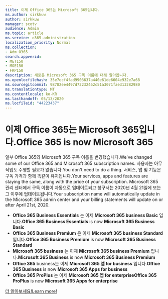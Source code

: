 ```yaml
---
title: 이제 Office 365는 Microsoft 365입니다.
ms.author: sirkkuw
author: sirkkuw
manager: scotv
audience: Admin
ms.topic: article
ms.service: o365-administration
localization_priority: Normal
ms.collection:
- Adm_O365
search.appverid:
- MET150
- MOE150
- FRP150
description: 새로운 Microsoft 365 구독 이름에 대해 알아봅니다.
ms.openlocfilehash: 35e7ecf4fad9903637a440e61de6604e932e7a68
ms.sourcegitcommit: 98782ee4497d72232462c51a3071fae313282980
ms.translationtype: MT
ms.contentlocale: ko-KR
ms.lasthandoff: 05/13/2020
ms.locfileid: "44223437"
---
```

# <a name="office-365-is-now-microsoft-365"></a><span data-ttu-id="95509-103">이제 Office 365는 Microsoft 365입니다.</span><span class="sxs-lookup"><span data-stu-id="95509-103">Office 365 is now Microsoft 365</span></span>

<span data-ttu-id="95509-104">일부 Office 365와 Microsoft 365 구독 이름을 변경했습니다.</span><span class="sxs-lookup"><span data-stu-id="95509-104">We've changed some of our Office 365 and Microsoft 365 subscription names.</span></span> <span data-ttu-id="95509-105">사용자는 아무 작업도 수행할 필요가 없습니다.</span><span class="sxs-lookup"><span data-stu-id="95509-105">You don't need to do a thing.</span></span> <span data-ttu-id="95509-106">서비스, 앱 및 기능은 구독 가격과 함께 똑같이 유지됩니다.</span><span class="sxs-lookup"><span data-stu-id="95509-106">Your services, apps and features are staying the same, along with the price of your subscription.</span></span> <span data-ttu-id="95509-107">Microsoft 365 관리 센터에서 구독 이름이 자동으로 업데이트되고 청구서는 2020년 4월 21일에 또는 그 이후에 업데이트됩니다.</span><span class="sxs-lookup"><span data-stu-id="95509-107">Your subscription name will automatically update in the Microsoft 365 admin center and your billing statements will update on or after April 21st, 2020.</span></span>

- <span data-ttu-id="95509-108">**Office 365 Business Essentials** 는 이제 **Microsoft 365 business Basic** 입니다.</span><span class="sxs-lookup"><span data-stu-id="95509-108">**Office 365 Business Essentials** is now **Microsoft 365 Business Basic**</span></span>
- <span data-ttu-id="95509-109">**Office 365 Business Premium** 은 이제 **Microsoft 365 business Standard** 입니다.</span><span class="sxs-lookup"><span data-stu-id="95509-109">**Office 365 Business Premium** is now **Microsoft 365 Business Standard**</span></span>
- <span data-ttu-id="95509-110">**Microsoft 365 business** 는 이제 **Microsoft 365 business Premium** 입니다.</span><span class="sxs-lookup"><span data-stu-id="95509-110">**Microsoft 365 Business** is now **Microsoft 365 Business Premium**</span></span>
- <span data-ttu-id="95509-111">**Office 365** business는 이제 **Microsoft 365 앱 for business** 입니다.</span><span class="sxs-lookup"><span data-stu-id="95509-111">**Office 365 Business** is now **Microsoft 365 Apps for business**</span></span>
- <span data-ttu-id="95509-112">**Office 365 ProPlus** 는 이제 **Microsoft 365 앱 for enterprise**</span><span class="sxs-lookup"><span data-stu-id="95509-112">**Office 365 ProPlus** is now **Microsoft 365 Apps for enterprise**</span></span>

[<span data-ttu-id="95509-113">더 알아보세요!</span><span class="sxs-lookup"><span data-stu-id="95509-113">Learn more!</span></span>](https://go.microsoft.com/fwlink/?linkid=2120533)
